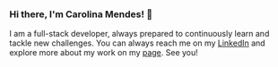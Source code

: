 ### Hi there, I'm Carolina Mendes! 👋

<!--
**carolcampos22/carolcampos22** is a ✨ _special_ ✨ repository because its `README.md` (this file) appears on your GitHub profile.

Here are some ideas to get you started:

- 🔭 I’m currently working on ...
- 🌱 I’m currently learning ...
- 👯 I’m looking to collaborate on ...
- 🤔 I’m looking for help with ...
- 💬 Ask me about ...
- 📫 How to reach me: ...
- 😄 Pronouns: ...
- ⚡ Fun fact: ...
-->
I am a full-stack developer, always prepared to continuously learn and tackle new challenges. You can always reach me on my [LinkedIn](https://www.linkedin.com/in/dev-carolina-mendes/) and explore more about my work on my [page](https://portfolio-carolcampos22.vercel.app/index.html). See you!
